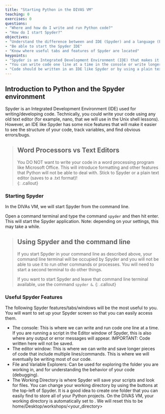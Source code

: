```yaml
---
title: "Starting Python in the DIVAS VM"
teaching: 0
exercises: 0
questions:
- "Where and how do I write and run Python code?"
- "How do I start Spyder?"
objectives:
- "Understand the difference between and IDE (Spyder) and a language (Python)"
- "Be able to start the Spyder IDE"
- "Know where useful tabs and features of Spyder are located"
keypoints:
- "Spyder is an Integrated Development Environment (IDE) that makes it easier to write and debug code"
- "You can write code one line at a time in the console or write longer scripts in the Editor window"
- "Code should be written in an IDE like Spyder or by using a plain text editor" 
---
```


## Introduction to Python and the Spyder environment

Spyder is an Integrated Development Environment (IDE) used for writing/developing code.  Technically, you could write your code 
using any old text editor (for example, nano, that we will use in the Unix shell lessons).  However, an IDE like Spyder has some nice features that will make it easier to see the structure of your code, track variables, and find obvious errors/bugs.

> ## Word Processors vs Text Editors
> You DO NOT want to write your code in a word processing program like Microsoft Office.  This will introduce formatting and
> other features that Python will not be able to deal with.  Stick to Spyder or a plain text editor (saves to a .txt format)!  
{: .callout}

### Starting Spyder

In the DIVAs VM, we will start Spyder from the command line.

Open a command terminal and type the command ```spyder``` and then hit enter.
This will start the Spyder application.  Note: depending on your settings, this may take a while.

> ## Using Spyder and the command line
> If you start Spyder in your command line as described above, your command line terminal will be occupied by Spyder and you 
> will not be able to use it to run other commands or processes.  You will need to start a second terminal to do other things.
> 
> If you want to start Spyder and leave that command line terminal available, use the command ```spyder &```.
{: .callout}

### Useful Spyder Features

The following Spyder features/tabs/windows will be the most useful to you.  You will want to set up your Spyder screen so that 
you can easily access them.

* The console: This is where we can write and run code one line at a time.  If you are running a script in the Editor window of 
Spyder, this is also where any output or error messages will appear.  IMPORTANT: Code written here will not be saved.
* The editor window: This is where we can write and save longer pieces of code that include multiple lines/commands.  This is 
where we will eventually be writing most of our code.
* File and Variable Explorers: Can be used for exploring the folder you are working in, and for understanding the behavior of your 
code (debugging).
* The Working Directory is where Spyder will save your scripts and look for files.  You can change your working directory by 
using the buttons at the top-left of Spyder.  It is a good idea to create one folder that you can easily find to store all of 
your Python projects.   On the DIVAS VM, your working directory is automatically set to <Path>. We will reset this to be 
home/Desktop/workshops/<your_directory>



